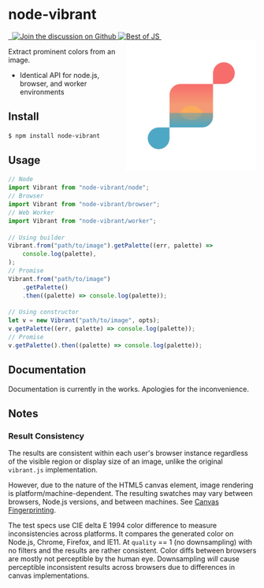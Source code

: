 # node-vibrant

<a href="https://www.npmjs.com/package/node-vibrant" target="\_parent">
  <img alt="" src="https://img.shields.io/npm/dm/node-vibrant.svg" />
</a><a href="https://bundlephobia.com/package/node-vibrant@latest" target="\_parent">
  <img alt="" src="https://badgen.net/bundlephobia/minzip/node-vibrant" />
</a><a href="https://github.com/Vibrant-Colors/node-vibrant/discussions">
  <img alt="Join the discussion on Github" src="https://img.shields.io/badge/Github%20Discussions%20%26%20Support-Chat%20now!-blue" />
</a><a href="https://bestofjs.org/projects/node-vibrant"><img alt="Best of JS" src="https://img.shields.io/endpoint?url=https://bestofjs-serverless.now.sh/api/project-badge?fullName=Vibrant-Colors%2Fnode-vibrant%26since=daily" /></a><a href="https://github.com/Vibrant-Colors/node-vibrant/" target="\_parent">
  <img alt="" src="https://img.shields.io/github/stars/Vibrant-Colors/node-vibrant.svg?style=social&label=Star" />
</a>

<img align="right" width="265" src="./media/logo.png?raw=true">

Extract prominent colors from an image.

- Identical API for node.js, browser, and worker environments

## Install

```bash
$ npm install node-vibrant
```

## Usage

```typescript
// Node
import Vibrant from "node-vibrant/node";
// Browser
import Vibrant from "node-vibrant/browser";
// Web Worker
import Vibrant from "node-vibrant/worker";

// Using builder
Vibrant.from("path/to/image").getPalette((err, palette) =>
	console.log(palette),
);
// Promise
Vibrant.from("path/to/image")
	.getPalette()
	.then((palette) => console.log(palette));

// Using constructor
let v = new Vibrant("path/to/image", opts);
v.getPalette((err, palette) => console.log(palette));
// Promise
v.getPalette().then((palette) => console.log(palette));
```

## Documentation

Documentation is currently in the works. Apologies for the inconvenience.

## Notes

### Result Consistency

The results are consistent within each user's browser instance regardless of the visible region or display size of an image, unlike the original `vibrant.js` implementation.

However, due to the nature of the HTML5 canvas element, image rendering is platform/machine-dependent. The resulting swatches may vary between browsers, Node.js versions, and between machines. See [Canvas Fingerprinting](https://en.wikipedia.org/wiki/Canvas_fingerprinting).

The test specs use CIE delta E 1994 color difference to measure inconsistencies across platforms. It compares the generated color on Node.js, Chrome, Firefox, and IE11. At `quality` == 1 (no downsampling) with no filters and the results are rather consistent. Color diffs between browsers are mostly not perceptible by the human eye. Downsampling _will_ cause perceptible inconsistent results across browsers due to differences in canvas implementations.
